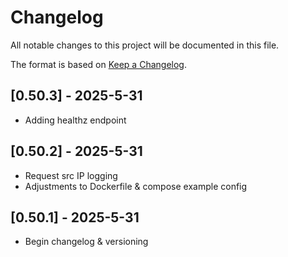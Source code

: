 # Changelog

All notable changes to this project will be documented in this file.

The format is based on [Keep a Changelog](https://keepachangelog.com/en/1.0.0/).

## [0.50.3] - 2025-5-31
- Adding healthz endpoint

## [0.50.2] - 2025-5-31
- Request src IP logging
- Adjustments to Dockerfile & compose example config

## [0.50.1] - 2025-5-31
- Begin changelog & versioning
